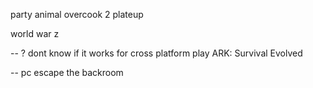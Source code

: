 party animal
overcook 2
plateup


world war z

--
? dont know if it works for cross platform play
ARK: Survival Evolved

--
pc
escape the backroom